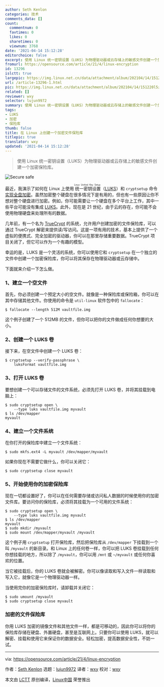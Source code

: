 ```yaml
---
author: Seth Kenlon
categories: 技术
comments_data: []
count:
  commentnum: 0
  favtimes: 0
  likes: 0
  sharetimes: 0
  viewnum: 3768
date: '2021-04-14 15:12:28'
editorchoice: false
excerpt: 使用 Linux 统一密钥设置（LUKS）为物理驱动器或云存储上的敏感文件创建一个加密保险库。
fromurl: https://opensource.com/article/21/4/linux-encryption
id: 13296
islctt: true
largepic: https://img.linux.net.cn/data/attachment/album/202104/14/151220l5zkkxiukgzix54k.jpg
url: /article-13296-1.html
pic: https://img.linux.net.cn/data/attachment/album/202104/14/151220l5zkkxiukgzix54k.jpg.thumb.jpg
related: []
reviewer: wxy
selector: lujun9972
summary: 使用 Linux 统一密钥设置（LUKS）为物理驱动器或云存储上的敏感文件创建一个加密保险库。
tags:
- LUKS
- 加密
- 保险库
thumb: false
title: 在 Linux 上创建一个加密文件保险库
titlepic: true
translator: wxy
updated: '2021-04-14 15:12:28'
---
```



> 
> 使用 Linux 统一密钥设置（LUKS）为物理驱动器或云存储上的敏感文件创建一个加密保险库。
> 
> 
> 


![](https://img.linux.net.cn/data/attachment/album/202104/14/151220l5zkkxiukgzix54k.jpg "Secure safe")


最近，我演示了如何在 Linux 上使用<ruby> 统一密钥设置 <rt>  Linux Unified Key Setup </rt></ruby>（[LUKS](https://gitlab.com/cryptsetup/cryptsetup/blob/master/README.md)）和 `cryptsetup` 命令 [实现全盘加密](https://opensource.com/article/21/3/encryption-luks)。虽然加密整个硬盘在很多情况下是有用的，但也有一些原因让你不想对整个硬盘进行加密。例如，你可能需要让一个硬盘在多个平台上工作，其中一些平台可能没有集成 [LUKS](https://gitlab.com/cryptsetup/cryptsetup/blob/master/README.md)。此外，现在是 21 世纪，由于云的存在，你可能不会使用物理硬盘来处理所有的数据。


几年前，有一个名为 [TrueCrypt](https://en.wikipedia.org/wiki/TrueCrypt) 的系统，允许用户创建加密的文件保险库，可以通过 TrueCrypt 解密来提供读/写访问。这是一项有用的技术，基本上提供了一个虚拟的便携式、完全加密的驱动器，你可以在那里存储重要数据。TrueCrypt 项目关闭了，但它可以作为一个有趣的模型。


幸运的是，LUKS 是一个灵活的系统，你可以使用它和 `cryptsetup` 在一个独立的文件中创建一个加密保险库，你可以将其保存在物理驱动器或云存储中。


下面就来介绍一下怎么做。


### 1、建立一个空文件


首先，你必须创建一个预定大小的空文件。就像是一种保险库或保险箱，你可以在其中存储其他文件。你使用的命令是 `util-linux` 软件包中的 `fallocate`：



```
$ fallocate --length 512M vaultfile.img

```

这个例子创建了一个 512MB 的文件，但你可以把你的文件做成任何你想要的大小。


### 2、创建一个 LUKS 卷


接下来，在空文件中创建一个 LUKS 卷：



```
$ cryptsetup --verify-passphrase \
    luksFormat vaultfile.img

```

### 3、打开 LUKS 卷


要想创建一个可以存储文件的文件系统，必须先打开 LUKS 卷，并将其挂载到电脑上：



```
$ sudo cryptsetup open \
    --type luks vaultfile.img myvault
$ ls /dev/mapper
myvault

```

### 4、建立一个文件系统


在你打开的保险库中建立一个文件系统：



```
$ sudo mkfs.ext4 -L myvault /dev/mapper/myvault

```

如果你现在不需要它做什么，你可以关闭它：



```
$ sudo cryptsetup close myvault

```

### 5、开始使用你的加密保险库


现在一切都设置好了，你可以在任何需要存储或访问私人数据的时候使用你的加密文件库。要访问你的保险库，必须将其挂载为一个可用的文件系统：



```
$ sudo cryptsetup open \
    --type luks vaultfile.img myvault
$ ls /dev/mapper
myvault
$ sudo mkdir /myvault
$ sudo mount /dev/mapper/myvault /myvault

```

这个例子用 `cryptsetup` 打开保险库，然后把保险库从 `/dev/mapper` 下挂载到一个叫 `/myvault` 的新目录。和 Linux 上的任何卷一样，你可以把 LUKS 卷挂载到任何你想挂载的地方，所以除了 `/myvault`，你可以用 `/mnt` 或 `~/myvault` 或任何你喜欢的位置。


当它被挂载后，你的 LUKS 卷就会被解密。你可以像读取和写入文件一样读取和写入它，就像它是一个物理驱动器一样。


当使用完你的加密保险库时，请卸载并关闭它：



```
$ sudo umount /myvault
$ sudo cryptsetup close myvault

```

### 加密的文件保险库


你用 LUKS 加密的镜像文件和其他文件一样，都是可移动的，因此你可以将你的保险库存储在硬盘、外置硬盘，甚至是互联网上。只要你可以使用 LUKS，就可以解密、挂载和使用它来保证你的数据安全。轻松加密，提高数据安全性，不妨一试。




---


via: <https://opensource.com/article/21/4/linux-encryption>


作者：[Seth Kenlon](https://opensource.com/users/seth) 选题：[lujun9972](https://github.com/lujun9972) 译者：[wxy](https://github.com/wxy) 校对：[wxy](https://github.com/wxy)


本文由 [LCTT](https://github.com/LCTT/TranslateProject) 原创编译，[Linux中国](https://linux.cn/) 荣誉推出